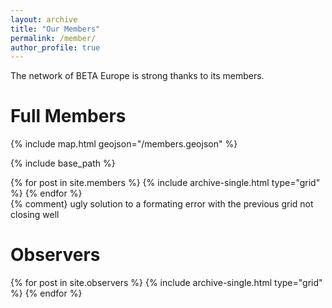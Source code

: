 ```yaml
---
layout: archive
title: "Our Members"
permalink: /member/
author_profile: true
---
```


The network of BETA Europe is strong thanks to its members.

# Full Members

{% include map.html geojson="/members.geojson" %}

{% include base_path %}

<div class="grid__wrapper grid__partners">
  {% for post in site.members %}
    {% include archive-single.html type="grid" %}
  {% endfor %}
</div>

<div class="grid__wrapper grid__partners">
</div>
{% comment} ugly solution to a formating error with the previous grid not closing well

# Observers
<div class="grid__wrapper grid__partners">
  {% for post in site.observers %}
    {% include archive-single.html type="grid" %}
  {% endfor %}
</div>
